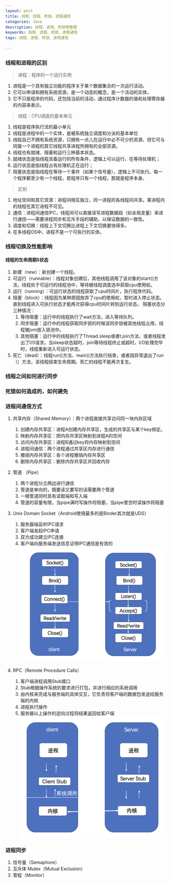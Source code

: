 ```yaml
---
layout: post
title: 线程、进程、死锁、进程通信
categories: Java
description: 线程、进程、死锁等整理
keywords: 线程、进程、死锁、进程通信
tags: 线程、进程、死锁、进程通信

---
```


### 线程和进程的区别

> 进程：程序的一个运行实例

1. 进程是一个具有独立功能的程序关于某个数据集合的一次运行活动。
2. 它可以申请和拥有系统资源，是一个动态的概念，是一个活动的实体。
3. 它不只是程序的代码，还包括当前的活动，通过程序计数器的值和处理寄存器的内容来表示。

> 线程：CPU调度的基本单元

1. 线程是程序执行流的最小单元
2. 线程是进程中的一个实体，是被系统独立调度和分派的基本单位
3. 线程自己不拥有系统资源，只拥有一点儿在运行中必不可少的资源，但它可与同属一个进程的其它线程共享进程所拥有的全部资源。
4. 线程也有就绪、阻塞和运行三种基本状态。
5. 就绪状态是指线程具备运行的所有条件，逻辑上可以运行，在等待处理机；
6. 运行状态是指线程占有处理机正在运行；
7. 阻塞状态是指线程在等待一个事件（如某个信号量），逻辑上不可执行。每一个程序都至少有一个线程，若程序只有一个线程，那就是程序本身。

> 区别

1. 地址空间和其它资源：进程间相互独立，同一进程的各线程间共享。某进程内的线程在其它进程不可见。
2. 通信：进程间通信IPC，线程间可以直接读写进程数据段（如全局变量）来进行通信——需要进程同步和互斥手段的辅助，以保证数据的一致性。
3. 调度和切换：线程上下文切换比进程上下文切换要快得多。
4. 在多线程OS中，进程不是一个可执行的实体。

### 线程切换及性能影响

#### 线程的生命周期5状态

1. 新建（new）：新创建一个线程。
2. 可运行（runnable）：线程对象创建后，其他线程调用了该对象的start()方法，线程处于可运行的线程池中，等待被线程调度选中获取cpu使用权。
3. 运行（running）：可运行状态的线程获取了cpu时间片，执行程序代码。
4. 阻塞（block）：线程因为某种原因放弃了cpu的使用权，暂时进入停止状态。 直到线程进入可执行状态才能再次获得cpu时间片转到运行状态。
	阻塞状态分三种情况：
	1. 等待阻塞：运行中的线程执行了wait方法，进入等待队列。
	2. 同步阻塞：运行中的线程获取同步锁的时候该同步锁被其他线程占用，线程被jvm放入锁池中。
	3. 其他阻塞：运行中的线程执行了Thread.sleep或者t.join方法，或者线程发出了I/0请求。当sleep状态超时，join等待线程终止或超时，I/O处理完毕时，线程重新进入可运行状态。
5. 死亡（dead）：线程run()方法、main()方法执行结束，或者因异常退出了run（）方法，该线程结束生命周期。死亡的线程不能再次复生。


### 线程之间如何进行同步



### 死锁如何造成的，如何避免
### 进程间通信方式

1. 共享内存（Shared Memory）：两个进程直接共享访问同一块内存区域
    1. 创建内存共享区：进程A创建内存共享区，生成的共享区与某个key绑定。
    2. 映射内存共享区：把内存共享区映射到进程A的空间
    3. 访问内存共享区：进程B通过key将内存映射到空间
    4. 进程间通信：两个进程通过共享区内存进行通信
    5. 撤销内存共享区：各个进程撤销内存共享区
    6. 删除内存共享区：删除内存共享区并回收内存
2. 管道 （Pipe）
    1. 两个进程分立两边进行通信
    2. 管道是单向的，既要读又要写的话需要两个管道
    3. 一根管道同时具有读取端和写入端
    4. 管道的容量有限，当pipe满时写操作将阻塞，当pipe里空时读操作将阻塞
3. Unix Domain Socket（Android使用最多的是Binder其次就是UDS）
    1. 服务器端监听IPC请求
    2. 客户端发起IPC申请
    3. 双方成功建立IPC连接
    4. 客户端向服务端发送信息证明IPC通信是有效的
    ![thread_UDS](/assets/images/thread_UDS.png)

4. RPC（Remote Procedure Calls）
    1. 客户端进程调用Stub接口
    2. Stub根据操作系统的要求进行打包，并进行相应的系统调用
    3. 由内核来完成与服务端的具体交互，它负责将客户端的数据包发送给服务端的内核
    4. 进程执行操作
    5. 服务器以上操作的逆向过程将结果返回给客户端
    ![thread_RP](/assets/images/thread_RPC.png)


### 进程同步

1. 信号量（Semaphore）
2. 互斥体 Mutex（Mutual Exclusion）
3. 管程（Monitor）


